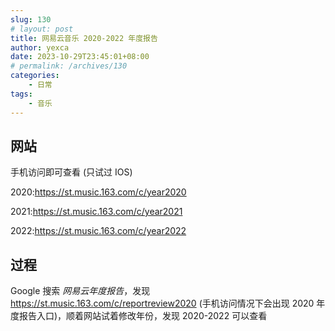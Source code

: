 ```yaml
---
slug: 130
# layout: post
title: 网易云音乐 2020-2022 年度报告
author: yexca
date: 2023-10-29T23:45:01+08:00
# permalink: /archives/130
categories:
    - 日常
tags:
    - 音乐
---
```


## 网站

手机访问即可查看 (只试过 IOS)

2020:<https://st.music.163.com/c/year2020>

2021:<https://st.music.163.com/c/year2021>

2022:<https://st.music.163.com/c/year2022>

## 过程

Google 搜索 *网易云年度报告*，发现 <https://st.music.163.com/c/reportreview2020> (手机访问情况下会出现 2020 年度报告入口)，顺着网站试着修改年份，发现 2020-2022 可以查看
